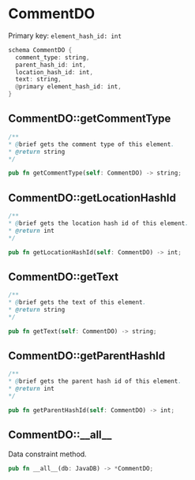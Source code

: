# CommentDO

Primary key: `element_hash_id: int`

```rust
schema CommentDO {
  comment_type: string,
  parent_hash_id: int,
  location_hash_id: int,
  text: string,
  @primary element_hash_id: int,
}
```
## CommentDO::getCommentType

```java
/**
* @brief gets the comment type of this element.
* @return string
*/
```
```rust
pub fn getCommentType(self: CommentDO) -> string;
```
## CommentDO::getLocationHashId

```java
/**
* @brief gets the location hash id of this element.
* @return int
*/
```
```rust
pub fn getLocationHashId(self: CommentDO) -> int;
```
## CommentDO::getText

```java
/**
* @brief gets the text of this element.
* @return string
*/
```
```rust
pub fn getText(self: CommentDO) -> string;
```
## CommentDO::getParentHashId

```java
/**
* @brief gets the parent hash id of this element.
* @return int
*/
```
```rust
pub fn getParentHashId(self: CommentDO) -> int;
```
## CommentDO::\_\_all\_\_

Data constraint method.

```rust
pub fn __all__(db: JavaDB) -> *CommentDO;
```
